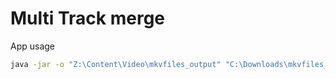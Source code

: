 # Multi Track merge

App usage

```bat
java -jar -o "Z:\Content\Video\mkvfiles_output" "C:\Downloads\mkvfiles_path"
```